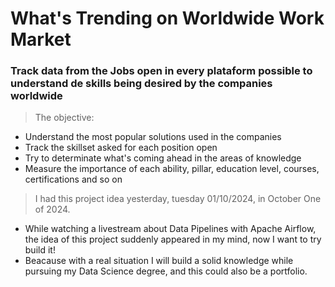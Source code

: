 # What's Trending on Worldwide Work Market

### Track data from the Jobs open in every plataform possible to understand de skills being desired by the companies worldwide
> The objective:

- Understand the most popular solutions used in the companies
- Track the skillset asked for each position open
- Try to determinate what's coming ahead in the areas of knowledge
- Measure the importance of each ability, pillar, education level, courses, certifications and so on

> I had this project idea yesterday, tuesday 01/10/2024, in October One of 2024.
- While watching a livestream about Data Pipelines with Apache Airflow, the idea of this project suddenly appeared in my mind, now I want to try build it!
- Beacause with a real situation I will build a solid knowledge while pursuing my Data Science degree, and this could also be a portfolio.
